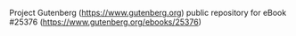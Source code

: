 Project Gutenberg (https://www.gutenberg.org) public repository for eBook #25376 (https://www.gutenberg.org/ebooks/25376)
